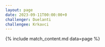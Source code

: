 ```yaml
---
layout: page
date: 2023-09-11T00:00:00+0
challenger: Duelanti
challengee: Krkavci
---
```


{% include match_content.md data=page %}
